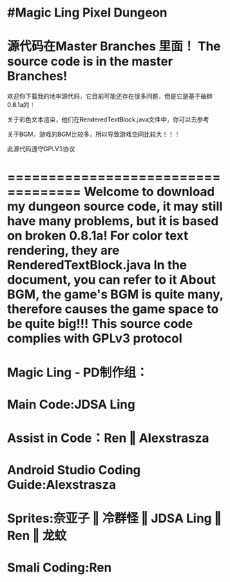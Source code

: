 #Magic Ling Pixel Dungeon
=================================
源代码在Master Branches 里面！
The source code is in the master Branches!
==================================
欢迎你下载我的地牢源代码，它目前可能还存在很多问题，但是它是基于破碎0.8.1a的！

关于彩色文本渲染，他们在RenderedTextBlock.java文件中，你可以去参考

关于BGM，游戏的BGM比较多，所以导致游戏空间比较大！！！

此源代码遵守GPLV3协议

===================================
Welcome to download my dungeon source code, 
it may still have many problems, 
but it is based on broken 0.8.1a!
For color text rendering, they are RenderedTextBlock.java 
In the document, you can refer to it
About BGM, the game's BGM is quite many, 
therefore causes the game space to be quite big!!!
This source code complies with GPLv3 protocol
=============================================
Magic Ling - PD制作组：
============================================
Main Code:JDSA Ling
====================================================================
Assist in Code：Ren ‖ Alexstrasza
====================================================================
Android Studio Coding Guide:Alexstrasza
====================================================================
Sprites:奈亚子 ‖ 冷群怪 ‖ JDSA Ling ‖ Ren ‖ 龙蚊 
====================================================================
Smali Coding:Ren
====================================================================

















